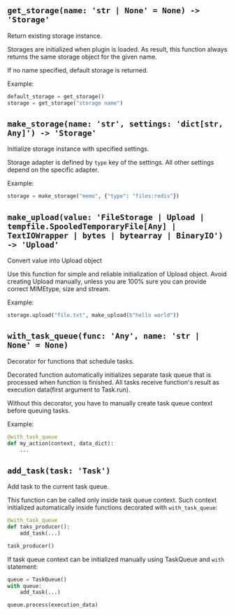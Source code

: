 ## `get_storage(name: 'str | None' = None) -> 'Storage'`

Return existing storage instance.

Storages are initialized when plugin is loaded. As result, this function
always returns the same storage object for the given name.

If no name specified, default storage is returned.

Example:
```python
default_storage = get_storage()
storage = get_storage("storage name")
```


## `make_storage(name: 'str', settings: 'dict[str, Any]') -> 'Storage'`

Initialize storage instance with specified settings.

Storage adapter is defined by `type` key of the settings. All other
settings depend on the specific adapter.

Example:
```python
storage = make_storage("memo", {"type": "files:redis"})
```


## `make_upload(value: 'FileStorage | Upload | tempfile.SpooledTemporaryFile[Any] | TextIOWrapper | bytes | bytearray | BinaryIO') -> 'Upload'`

Convert value into Upload object

Use this function for simple and reliable initialization of Upload
object. Avoid creating Upload manually, unless you are 100% sure you can
provide correct MIMEtype, size and stream.

Example:
```python
storage.upload("file.txt", make_upload(b"hello world"))
```


## `with_task_queue(func: 'Any', name: 'str | None' = None)`

Decorator for functions that schedule tasks.

Decorated function automatically initializes separate task queue that is
processed when function is finished. All tasks receive function's result as
execution data(first argument to Task.run).

Without this decorator, you have to manually create task queue context
before queuing tasks.

Example:
```python
@with_task_queue
def my_action(context, data_dict):
    ...
```


## `add_task(task: 'Task')`

Add task to the current task queue.

This function can be called only inside task queue context. Such context
initialized automatically inside functions decorated with
`with_task_queue`:
```python
@with_task_queue
def taks_producer():
    add_task(...)

task_producer()
```

If task queue context can be initialized manually using TaskQueue and
`with` statement:
```python
queue = TaskQueue()
with queue:
    add_task(...)

queue.process(execution_data)
```

